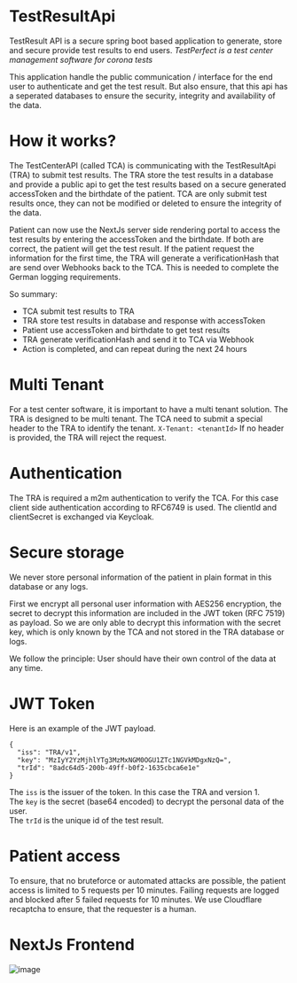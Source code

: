 # TestResultApi

TestResult API is a secure spring boot based application to generate, store and secure provide test results to end
users.
*TestPerfect is a test center management software for corona tests*

This application handle the public communication / interface for the end user to
authenticate and get the test result. But also ensure, that this api has a seperated databases to ensure
the security, integrity and availability of the data.

# How it works?

The TestCenterAPI (called TCA) is communicating with the TestResultApi (TRA) to submit test results. The TRA store the
test results in a database and provide a public api to get the test results based on a secure generated accessToken and
the birthdate of
the patient. TCA are only submit test results once, they can not be modified or deleted to ensure the integrity of the data.

Patient can now use the NextJs server side rendering portal to access the test results by entering the accessToken and
the birthdate.
If both are correct, the patient will get the test result. If the patient request the information for the first time,
the TRA will generate
a verificationHash that are send over Webhooks back to the TCA. This is needed to complete the German logging
requirements.

So summary:

* TCA submit test results to TRA
* TRA store test results in database and response with accessToken
* Patient use accessToken and birthdate to get test results
* TRA generate verificationHash and send it to TCA via Webhook
* Action is completed, and can repeat during the next 24 hours

# Multi Tenant

For a test center software, it is important to have a multi tenant solution. The TRA is designed to be multi tenant.
The TCA need to submit a special header to the TRA to identify the tenant.
`X-Tenant: <tenantId>`
If no header is provided, the TRA will reject the request.

# Authentication

The TRA is required a m2m authentication to verify the TCA. For this case client side authentication according to
RFC6749 is used.
The clientId and clientSecret is exchanged via Keycloak.

# Secure storage
We never store personal information of the patient in plain format in this database or any logs. 

First we encrypt all personal user information with AES256 encryption, the secret to decrypt this information are included in the JWT token (RFC 7519) as payload.
So we are only able to decrypt this information with the secret key, which is only known by the TCA and not 
stored in the TRA database or logs.

We follow the principle: User should have their own control of the data at any time.

# JWT Token

Here is an example of the JWT payload.
```
{
  "iss": "TRA/v1",
  "key": "MzIyY2YzMjhlYTg3MzMxNGM0OGU1ZTc1NGVkMDgxNzQ=",
  "trId": "8adc64d5-200b-49ff-b0f2-1635cbca6e1e"
}
```

The `iss` is the issuer of the token. In this case the TRA and version 1.<br/>
The `key` is the secret (base64 encoded) to decrypt the personal data of the user.<br/>
The `trId` is the unique id of the test result.


# Patient access

To ensure, that no bruteforce or automated attacks are possible, the patient access is limited to 5 requests per 10
minutes.
Failing requests are logged and blocked after 5 failed requests for 10 minutes.
We use Cloudflare recaptcha to ensure, that the requester is a human.

# NextJs Frontend

![image](https://user-images.githubusercontent.com/25115243/201415255-34ee218b-269d-40d6-b4b2-b83dcfe30122.png)

